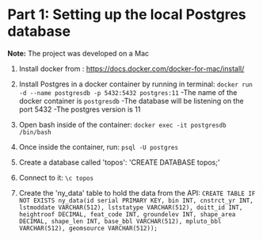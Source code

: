 # Part 1: Setting up the local Postgres database

**Note:** The project was developed on a Mac

1. Install docker from : https://docs.docker.com/docker-for-mac/install/

2. Install Postgres in a docker container by running in terminal: `docker run -d --name postgresdb -p 5432:5432 postgres:11`
  -The name of the docker container is `postgresdb`
  -The database will be listening on the port 5432
  -The postgres version is 11

3. Open bash inside of the container: `docker exec -it postgresdb /bin/bash`

4. Once inside the container, run: `psql -U postgres`

5. Create a database called 'topos': 'CREATE DATABASE topos;'

6. Connect to it: `\c topos`

7. Create the 'ny_data' table to hold the data from the API: `CREATE TABLE IF NOT EXISTS ny_data(id serial PRIMARY KEY, bin INT, cnstrct_yr INT, lstmoddate VARCHAR(512), lststatype VARCHAR(512), doitt_id INT, heightroof DECIMAL, feat_code INT, groundelev INT, shape_area DECIMAL, shape_len INT, base_bbl VARCHAR(512), mpluto_bbl VARCHAR(512), geomsource VARCHAR(512));`
